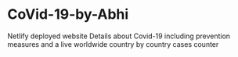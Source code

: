 # CoVid-19-by-Abhi
 Netlify deployed website
 Details about Covid-19 including prevention measures and a live worldwide country by country cases counter 

